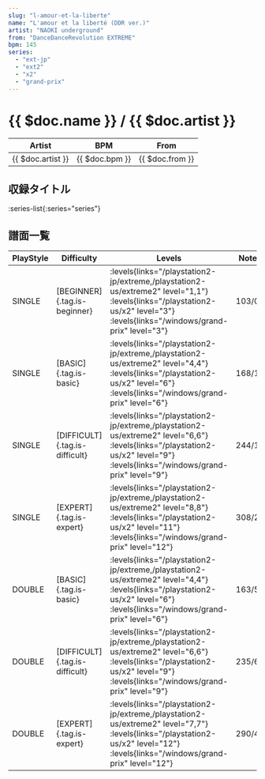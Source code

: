 ```yaml
---
slug: "l-amour-et-la-liberte"
name: "L'amour et la liberté (DDR ver.)"
artist: "NAOKI underground"
from: "DanceDanceRevolution EXTREME"
bpm: 145
series:
  - "ext-jp"
  - "ext2"
  - "x2"
  - "grand-prix"
---
```


# {{ $doc.name }} / {{ $doc.artist }}

|Artist|BPM|From|
|------|---|----|
|{{ $doc.artist }}|{{ $doc.bpm }}|{{ $doc.from }}|

## 収録タイトル

:series-list{:series="series"}

## 譜面一覧

|PlayStyle|Difficulty|Levels|Notes|Movie|
|---------|----------|------|-----|-----|
|SINGLE|[BEGINNER]{.tag.is-beginner}| :levels{links="/playstation2-jp/extreme,/playstation2-us/extreme2" level="1,1"} :levels{links="/playstation2-us/x2" level="3"}  :levels{links="/windows/grand-prix" level="3"}|103/0||
|SINGLE|[BASIC]{.tag.is-basic}| :levels{links="/playstation2-jp/extreme,/playstation2-us/extreme2" level="4,4"} :levels{links="/playstation2-us/x2" level="6"}  :levels{links="/windows/grand-prix" level="6"}|168/15||
|SINGLE|[DIFFICULT]{.tag.is-difficult}| :levels{links="/playstation2-jp/extreme,/playstation2-us/extreme2" level="6,6"} :levels{links="/playstation2-us/x2" level="9"}  :levels{links="/windows/grand-prix" level="9"}|244/15||
|SINGLE|[EXPERT]{.tag.is-expert}| :levels{links="/playstation2-jp/extreme,/playstation2-us/extreme2" level="8,8"} :levels{links="/playstation2-us/x2" level="11"}  :levels{links="/windows/grand-prix" level="12"}|308/2||
|DOUBLE|[BASIC]{.tag.is-basic}| :levels{links="/playstation2-jp/extreme,/playstation2-us/extreme2" level="4,4"} :levels{links="/playstation2-us/x2" level="6"}  :levels{links="/windows/grand-prix" level="6"}|163/5||
|DOUBLE|[DIFFICULT]{.tag.is-difficult}| :levels{links="/playstation2-jp/extreme,/playstation2-us/extreme2" level="6,6"} :levels{links="/playstation2-us/x2" level="9"}  :levels{links="/windows/grand-prix" level="9"}|235/6||
|DOUBLE|[EXPERT]{.tag.is-expert}| :levels{links="/playstation2-jp/extreme,/playstation2-us/extreme2" level="7,7"} :levels{links="/playstation2-us/x2" level="12"}  :levels{links="/windows/grand-prix" level="12"}|290/4||
